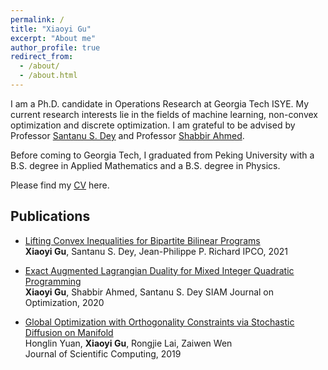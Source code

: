 ```yaml
---
permalink: /
title: "Xiaoyi Gu"
excerpt: "About me"
author_profile: true
redirect_from: 
  - /about/
  - /about.html
---
```


I am a Ph.D. candidate in Operations Research at Georgia Tech ISYE. My current research interests lie in the fields of machine learning, non-convex optimization and discrete optimization. I am grateful to be advised by Professor [Santanu S. Dey](https://www2.isye.gatech.edu/~sdey30/index.html) and Professor [Shabbir Ahmed](https://www2.isye.gatech.edu/people/faculty/Shabbir_Ahmed/).

Before coming to Georgia Tech, I graduated from Peking University with a B.S. degree in Applied Mathematics and a B.S. degree in Physics.

Please find my [CV](https://xiaoyi-gu.github.io/files/CV.pdf) here.

## Publications

- [Lifting Convex Inequalities for Bipartite Bilinear Programs](https://link.springer.com/chapter/10.1007/978-3-030-73879-2_11)  
  **Xiaoyi Gu**, Santanu S. Dey, Jean-Philippe P. Richard
  IPCO, 2021

- [Exact Augmented Lagrangian Duality for Mixed Integer Quadratic Programming](https://epubs.siam.org/doi/abs/10.1137/19M1271695)  
  **Xiaoyi Gu**, Shabbir Ahmed, Santanu S. Dey
  SIAM Journal on Optimization, 2020

- [Global Optimization with Orthogonality Constraints via Stochastic Diffusion on Manifold](https://link.springer.com/article/10.1007/s10915-019-00971-w)  
  Honglin Yuan, **Xiaoyi Gu**, Rongjie Lai, Zaiwen Wen  
  Journal of Scientific Computing, 2019 
